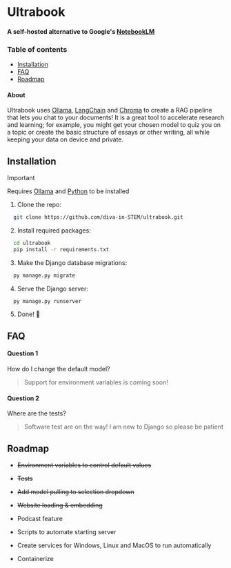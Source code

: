 
# Ultrabook

#### A self-hosted alternative to Google's [NotebookLM](https://notebooklm.google/)

### Table of contents
- [Installation](#installation)
- [FAQ](#faq)
- [Roadmap](#roadmap)

#### About
Ultrabook uses [Ollama](https://ollama.com/), [LangChain](https://www.langchain.com/) and [Chroma](https://trychroma.com/) to create a RAG pipeline that lets you chat to your documents! It is a great tool to accelerate research and learning; for example, you might get your chosen model to quiz you on a topic or create the basic structure of essays or other writing, all while keeping your data on device and private.
## Installation

> [!IMPORTANT]
> Requires [Ollama](https://ollama.com/) and [Python](https://www.python.org/downloads/) to be installed

1. Clone the repo:
```bash
  git clone https://github.com/diva-in-STEM/ultrabook.git
```

2. Install required packages:
```bash
  cd ultrabook
  pip install -r requirements.txt
```

3. Make the Django database migrations:
```bash
  py manage.py migrate
```

4. Serve the Django server:
```bash
  py manage.py runserver
```

5. Done! 🎉
## FAQ

#### Question 1

How do I change the default model?
> Support for environment variables is coming soon!

#### Question 2

Where are the tests?
> Software test are on the way! I am new to Django so please be patient


## Roadmap

- ~~Environment variables to control default values~~

- ~~Tests~~

- ~~Add model pulling to selection dropdown~~

- ~~Website loading & embedding~~

- Podcast feature

- Scripts to automate starting server

- Create services for Windows, Linux and MacOS to run automatically

- Containerize
